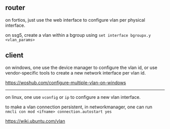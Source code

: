 ## router

on fortios, just use the web interface to configure vlan per physical interface.

on ssg5, create a vlan within a bgroup using `set interface bgroupx.y <vlan_params>`

## client

on windows, one use the device manager to configure the vlan id, or use vendor-specific tools to create a new network interface per vlan id.

https://woshub.com/configure-multiple-vlan-on-windows

---

on linux, one use `vconfig` or `ip` to configure a new vlan interface.

to make a vlan connection persistent, in networkmanager, one can run `nmcli con mod <ifname> connection.autostart yes`

https://wiki.ubuntu.com/vlan
